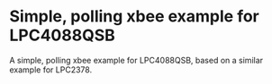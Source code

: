 # Simple, polling xbee example for LPC4088QSB

A simple, polling xbee example for LPC4088QSB, based on a similar
example for LPC2378.

